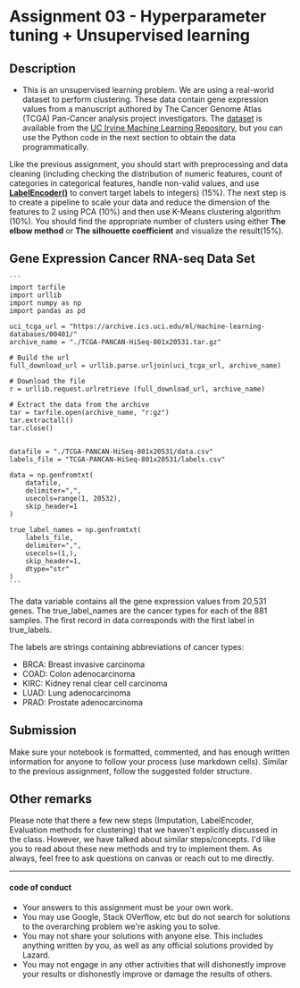 # Assignment 03 - Hyperparameter tuning + Unsupervised learning


## Description


* This is an unsupervised learning problem. We are using a real-world dataset to perform clustering. These data contain gene expression values from a manuscript authored by The Cancer Genome Atlas (TCGA) Pan-Cancer analysis project investigators. The [dataset](https://archive.ics.uci.edu/ml/machine-learning-databases/00401/TCGA-PANCAN-HiSeq-801x20531.tar.gz) is available from the [UC Irvine Machine Learning Repository](https://archive.ics.uci.edu/ml/datasets/gene+expression+cancer+RNA-Seq), but you can use the Python code in the next section to obtain the data programmatically.

Like the previous assignment, you should start with preprocessing and data cleaning (including checking the distribution of numeric features, count of categories in categorical features, handle non-valid values, and use **[LabelEncoder()](https://scikit-learn.org/stable/modules/generated/sklearn.preprocessing.LabelEncoder.html)** to convert target labels to integers) (15%). The next step is to create a pipeline to scale your data and reduce the dimension of the features to 2 using PCA (10%) and then use K-Means clustering algorithm (10%). You should find the appropriate number of clusters using either **The elbow method** or **The silhouette coefficient** and visualize the result(15%).

## Gene Expression Cancer RNA-seq Data Set


    ```
    import tarfile
    import urllib
    import numpy as np
    import pandas as pd

    uci_tcga_url = "https://archive.ics.uci.edu/ml/machine-learning-databases/00401/"
    archive_name = "./TCGA-PANCAN-HiSeq-801x20531.tar.gz"
    
    # Build the url
    full_download_url = urllib.parse.urljoin(uci_tcga_url, archive_name)
    
    # Download the file
    r = urllib.request.urlretrieve (full_download_url, archive_name)
    
    # Extract the data from the archive
    tar = tarfile.open(archive_name, "r:gz")
    tar.extractall()
    tar.close()


    datafile = "./TCGA-PANCAN-HiSeq-801x20531/data.csv"
    labels_file = "TCGA-PANCAN-HiSeq-801x20531/labels.csv"

    data = np.genfromtxt(
        datafile,
        delimiter=",",
        usecols=range(1, 20532),
        skip_header=1
    )

    true_label_names = np.genfromtxt(
        labels_file,
        delimiter=",",
        usecols=(1,),
        skip_header=1,
        dtype="str"
    )
    ```


The data variable contains all the gene expression values from 20,531 genes. The true_label_names are the cancer types for each of the 881 samples. The first record in data corresponds with the first label in true_labels.

The labels are strings containing abbreviations of cancer types:

* BRCA: Breast invasive carcinoma
* COAD: Colon adenocarcinoma
* KIRC: Kidney renal clear cell carcinoma
* LUAD: Lung adenocarcinoma
* PRAD: Prostate adenocarcinoma



## Submission
Make sure your notebook is formatted, commented, and has enough written information for anyone to follow your process (use markdown cells). Similar to the previous assignment, follow the suggested folder structure.


## Other remarks
Please note that there a few new steps (Imputation, LabelEncoder, Evaluation methods for clustering) that we haven't explicitly discussed in the class. However, we have talked about similar steps/concepts. I'd like you to read about these new methods and try to implement them. As always, feel free to ask questions on canvas or reach out to me directly.

---
#### code of conduct

* Your answers to this assignment must be your own work.
* You may use Google, Stack OVerflow, etc but do not search for solutions to the overarching problem we're asking you to solve.
* You may not share your solutions with anyone else. This includes anything written by you, as well as any official solutions provided by Lazard.
* You may not engage in any other activities that will dishonestly improve your results or dishonestly improve or damage the results of others.

